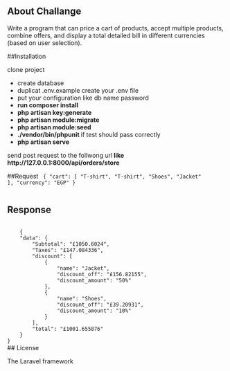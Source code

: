 ## About Challange
<p>Write a program that can price a cart of products, accept multiple products, combine offers, and display a total detailed bill in different currencies (based on user selection).</p>

##Installation
<p> clone project 
	<ul>
		<li>create database </li>
		<li>duplicat .env.example create your .env file</li>
		<li> put your configuration like db name password</li>
		<li> <strong> run composer install </strong> </li>
		<li> <strong> php artisan key:generate </strong> </li>
		<li> <strong> php artisan module:migrate </strong> </li>
		<li> <strong> php artisan module:seed </strong> </li>
		<li> <strong> ./vendor/bin/phpunit </strong> if test should pass correctly</li>
		<li> <strong> php artisan serve </strong> </li>
	</ul>

<p> send post request to the follwong url<strong> like  <a>http://127.0.0.1:8000/api/orders/store</a> </strong>  </p>

##Request
<code>
	{
	    "cart": [
	        "T-shirt",
	        "T-shirt",
	        "Shoes",
	        "Jacket"
	    ],
	    "currency": "EGP"
	}	
</code>

## Response
<code>
	{
    "data": {
        "Subtotal": "£1050.6024",
        "Taxes": "£147.084336",
        "discount": [
            {
                "name": "Jacket",
                "discount_off": "£156.82155",
                "discount_amount": "50%"
            },
            {
                "name": "Shoes",
                "discount_off": "£39.20931",
                "discount_amount": "10%"
            }
        ],
        "total": "£1001.655876"
    }
}
</code>
## License

The Laravel framework 